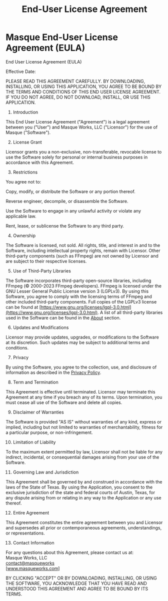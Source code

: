 ﻿---
title: End-User License Agreement
layout: default
nav_order: 11
parent: Documentation
---

# Masque End-User License Agreement (EULA)

End User License Agreement (EULA)

Effective Date: 

PLEASE READ THIS AGREEMENT CAREFULLY. BY DOWNLOADING, INSTALLING, OR USING THIS APPLICATION, YOU AGREE TO BE BOUND BY THE TERMS AND CONDITIONS OF THIS END USER LICENSE AGREEMENT. IF YOU DO NOT AGREE, DO NOT DOWNLOAD, INSTALL, OR USE THIS APPLICATION.

1. Introduction

This End User License Agreement ("Agreement") is a legal agreement between you ("User") and Masque Works, LLC ("Licensor") for the use of Masque ("Software").

2. License Grant

Licensor grants you a non-exclusive, non-transferable, revocable license to use the Software solely for personal or internal business purposes in accordance with this Agreement.

3. Restrictions

You agree not to:

Copy, modify, or distribute the Software or any portion thereof.

Reverse engineer, decompile, or disassemble the Software.

Use the Software to engage in any unlawful activity or violate any applicable law.

Rent, lease, or sublicense the Software to any third party.

4. Ownership

The Software is licensed, not sold. All rights, title, and interest in and to the Software, including intellectual property rights, remain with Licensor. Other third-party components (such as FFmpeg) are not owned by Licensor and are subject to their respective licenses.

5. Use of Third-Party Libraries

The Software incorporates third-party open-source libraries, including FFmpeg (© 2000-2023 FFmpeg developers). FFmpeg is licensed under the GNU Lesser General Public License version 3 (LGPLv3). By using this Software, you agree to comply with the licensing terms of FFmpeg and other included third-party components. Full copies of the LGPLv3 license can be found at [https://www.gnu.org/licenses/lgpl-3.0.html](https://www.gnu.org/licenses/lgpl-3.0.html). A list of all third-party libraries used in the Software can be found in the [About](masque:about.md) section.

6. Updates and Modifications

Licensor may provide updates, upgrades, or modifications to the Software at its discretion. Such updates may be subject to additional terms and conditions.

7. Privacy

By using the Software, you agree to the collection, use, and disclosure of information as described in the [Privacy Policy](masque:Licenses/license_MasquePrivacyPolicy.md).

8. Term and Termination

This Agreement is effective until terminated. Licensor may terminate this Agreement at any time if you breach any of its terms. Upon termination, you must cease all use of the Software and delete all copies.

9. Disclaimer of Warranties

The Software is provided "AS IS" without warranties of any kind, express or implied, including but not limited to warranties of merchantability, fitness for a particular purpose, or non-infringement.

10. Limitation of Liability

To the maximum extent permitted by law, Licensor shall not be liable for any indirect, incidental, or consequential damages arising from your use of the Software.

11. Governing Law and Jurisdiction

This Agreement shall be governed by and construed in accordance with the laws of the State of Texas. By using the Application, you consent to the exclusive jurisdiction of the state and federal courts of Austin, Texas, for any dispute arising from or relating in any way to the Application or any use thereof.

12. Entire Agreement

This Agreement constitutes the entire agreement between you and Licensor and supersedes all prior or contemporaneous agreements, understandings, or representations.

13. Contact Information

For any questions about this Agreement, please contact us at:\
Masque Works, LLC\
<contact@masqueworks>\
[www.masqueworks.com]

BY CLICKING "ACCEPT" OR BY DOWNLOADING, INSTALLING, OR USING THE SOFTWARE, YOU ACKNOWLEDGE THAT YOU HAVE READ AND UNDERSTOOD THIS AGREEMENT AND AGREE TO BE BOUND BY ITS TERMS.
